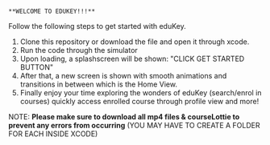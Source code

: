 
                                                                                                                                                        
                                                                                **WELCOME TO EDUKEY!!!**

Follow the following steps to get started with eduKey.

1) Clone this repository or download the file and open it through xcode.
2) Run the code through the simulator
3) Upon loading, a splashscreen will be shown: "CLICK GET STARTED BUTTON"
4) After that, a new screen is shown with smooth animations and transitions in between which is the Home View.
5) Finally enjoy your time exploring the wonders of eduKey (search/enrol in courses) quickly access enrolled course through profile view and more!


NOTE: **Please make sure to download all mp4 files & courseLottie to prevent any errors from occurring**
(YOU MAY HAVE TO CREATE A FOLDER FOR EACH INSIDE XCODE)
